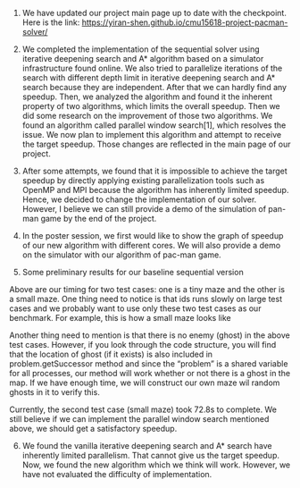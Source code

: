 1. We have updated our project main page up to date with the checkpoint. Here is the link: https://yiran-shen.github.io/cmu15618-project-pacman-solver/

2. We completed the implementation of the sequential solver using iterative deepening search and A* algorithm based on a simulator infrastructure found online. We also tried to parallelize iterations of the search with different depth limit in iterative deepening search and A* search because they are independent. After that we can hardly find any speedup. Then, we analyzed the algorithm and found it the inherent property of two algorithms, which limits the overall speedup. Then we did some research on the improvement of those two algorithms. We found an algorithm called parallel window search[1], which resolves the issue. We now plan to implement this algorithm and attempt to receive the target speedup. Those changes are reflected in the main page of our project.

3. After some attempts, we found that it is impossible to achieve the target speedup by directly applying existing parallelization tools such as OpenMP and MPI because the algorithm has inherently limited speedup. Hence, we decided to change the implementation of our solver. However, I believe we can still provide a demo of the simulation of pan-man game by the end of the project.

4. In the poster session, we first would like to show the graph of speedup of our new algorithm with different cores. We will also provide a demo on the simulator with our algorithm of pac-man game.

5. Some preliminary results for our baseline sequential version



Above are our timing for two test cases: one is a tiny maze and the other is a small maze. One thing need to notice is that ids runs slowly on large test cases and we probably want to use only these two test cases as our benchmark. 
For example, this is how a small maze looks like

Another thing need to mention is that there is no enemy (ghost) in the above test cases. However, if you look through the code structure, you will find that the location of ghost (if it exists) is also included in problem.getSuccessor method and since the “problem” is a shared variable for all processes, our method will work whether or not there is a ghost in the map. If we have enough time, we will construct our own maze wil random ghosts in it to verify this. 

Currently, the second test case (small maze) took 72.8s to complete. We still believe if we can implement the parallel window search mentioned above, we should get a satisfactory speedup. 

6. We found the vanilla iterative deepening search and A* search have inherently limited parallelism. That cannot give us the target speedup. Now, we found the new algorithm which we think will work. However, we have not evaluated the difficulty of implementation.
